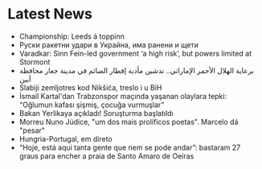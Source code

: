 # Latest News
-  Championship: Leeds á toppinn
-  Руски ракетни удари в Украйна, има ранени и щети
-  Varadkar: Sinn Fein-led government ‘a high risk’, but powers limited at Stormont
-  برعاية الهلال الأحمر الإماراتي.. تدشين مأدبة إفطار الصائم في مدينة جعار محافظة أبين
-  Slabiji zemljotres kod Nikšića, treslo i u BiH
-  İsmail Kartal'dan Trabzonspor maçında yaşanan olaylara tepki: “Oğlumun kafası şişmiş, çocuğa vurmuşlar”
-  Bakan Yerlikaya açıkladı! Soruşturma başlatıldı
-  Morreu Nuno Júdice, "um dos mais prolíficos poetas". Marcelo dá "pesar"
-  Hungria-Portugal, em direto
-  “Hoje, está aqui tanta gente que nem se pode andar”: bastaram 27 graus para encher a praia de Santo Amaro de Oeiras
